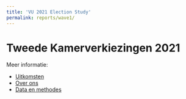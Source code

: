 ```yaml
---
title: 'VU 2021 Election Study'
permalink: reports/wave1/
---
```


# Tweede Kamerverkiezingen 2021

Meer informatie:

+ [Uitkomsten](uitkomsten.md)
+ [Over ons](over.md)
+ [Data en methodes](methode.md)

